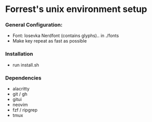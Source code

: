 # Forrest's unix environment setup

### General Configuration:

  - Font: Iosevka Nerdfont (contains glyphs).. in ./fonts
  - Make key repeat as fast as possible

### Installation

  - run install.sh

### Dependencies

  - alacritty
  - git / gh
  - gitui
  - neovim
  - fzf / ripgrep
  - tmux
